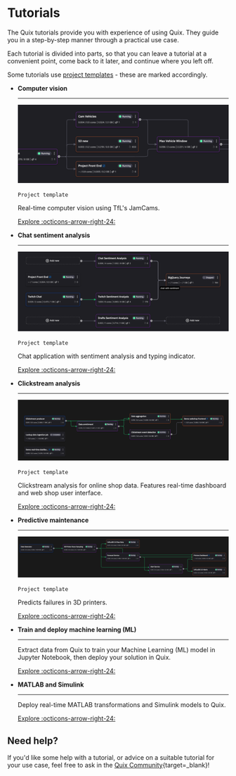 # Tutorials
 
The Quix tutorials provide you with experience of using Quix. They guide you in a step-by-step manner through a practical use case. 

Each tutorial is divided into parts, so that you can leave a tutorial at a convenient point, come back to it later, and continue where you left off.

Some tutorials use [project templates](../get-started/project-templates.md) - these are marked accordingly.

<div class="grid cards" markdown>

-   __Computer vision__

    ---
    
    ![Computer vision pipeline](../images/project-templates/computer-vision-pipeline.png)

    `Project template`

    Real-time computer vision using TfL's JamCams.

    [Explore :octicons-arrow-right-24:](../tutorials/computer-vision/overview.md)

-   __Chat sentiment analysis__

    ---
    
    ![Chat sentiment analysis pipeline](../images/project-templates/chat-sentiment-pipeline.png)

    `Project template`

    Chat application with sentiment analysis and typing indicator.

    [Explore :octicons-arrow-right-24:](../tutorials/sentiment-analysis/overview.md)

-   __Clickstream analysis__

    ---
    
    ![Clickstream analysis pipeline](../images/project-templates/clickstream-analysis-pipeline.png)

    `Project template`

    Clickstream analysis for online shop data. Features real-time dashboard and web shop user interface.

    [Explore :octicons-arrow-right-24:](../tutorials/clickstream/overview.md)

-   __Predictive maintenance__

    ---
    
    ![Predictive maintenance pipeline](../images/project-templates/predictive-maintenance-pipeline.png)

    `Project template`

    Predicts failures in 3D printers.

    [Explore :octicons-arrow-right-24:](../tutorials/predictive-maintenance/overview.md)

-   __Train and deploy machine learning (ML)__

    ---

    Extract data from Quix to train your Machine Learning (ML) model in Jupyter Notebook, then deploy your solution in Quix.     

    [Explore :octicons-arrow-right-24:](../tutorials/train-and-deploy-ml/overview.md)

-   __MATLAB and Simulink__

    ---
    
    Deploy real-time MATLAB transformations and Simulink models to Quix.

    [Explore :octicons-arrow-right-24:](../tutorials/matlab/matlab-and-simulink.md)

</div>

## Need help?

If you'd like some help with a tutorial, or advice on a suitable tutorial for your use case, feel free to ask in the [Quix Community](https://quix.io/slack-invite){target=_blank}!
